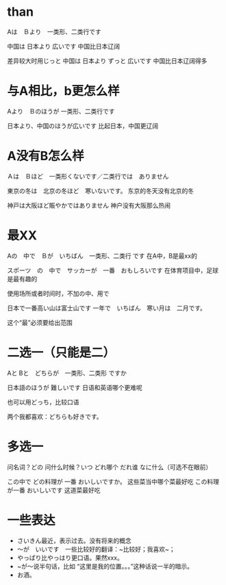 # than
Aは　Ｂより　一类形、二类行です

中国は 日本より 広いです
中国比日本辽阔

差异较大时用じっと
中国は 日本より ずっと 広いです
中国比日本辽阔得多

# 与A相比，b更怎么样
Aより　Ｂのほうが 一类形、二类行です

日本より、中国のほうが広いです
比起日本，中国更辽阔


# A没有B怎么样
Ａは　Ｂほど　一类形くないです／二类行では　ありません

東京の冬は　北京の冬ほど　寒いないです。
东京的冬天没有北京的冬

神戸は大阪ほど賑やかではありません
神户没有大阪那么热闹

# 最XX
Aの　中で　Ｂが　いちばん　一类形、二类行 です
在A中，B是最xx的

スポーツ　の　中で　サッカーが　一番　おもしろいです
在体育项目中，足球是最有趣的

使用场所或者时间时，不加の中、用で

日本で一番高い山は富士山です
一年で　いちばん　寒い月は　二月です。

这个“最”必须要给出范围


# 二选一（只能是二）
Aと Bと　どちらが　一类形、二类形 ですか

日本語のほうが 難しいです
日语和英语哪个更难呢

也可以用どっち，比较口语

两个我都喜欢：どちらも好きです。

# 多选一
问名词？どの
问什么时候？いつ
どれ哪个
だれ谁
なに什么（可选不在眼前）

この中で どの料理が 一番 おいしいですか。
这些菜当中哪个菜最好吃
この料理が一番 おいしいです
这道菜最好吃


# 一些表达
- さいきん最近，表示过去。没有将来的概念
- ～が　いいです　一些比较好的翻译：~比较好；我喜欢~；
- やっぱり比やっはり更口语。果然xxx。
- ~が～说半句话，比如  “这里是我的位置。。。”这种话说一半的暗示。
- お酒。